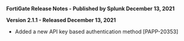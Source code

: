 **FortiGate Release Notes - Published by Splunk December 13, 2021**


**Version 2.1.1 - Released December 13, 2021**

* Added a new API key based authentication method [PAPP-20353]